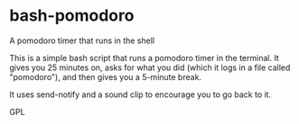 # bash-pomodoro

A pomodoro timer that runs in the shell

This is a simple bash script that runs a pomodoro timer in the terminal.  It gives you 25 minutes on, asks for what you did (which it logs in a file called "pomodoro"), and then gives you a 5-minute break.

It uses send-notify and a sound clip to encourage you to go back to it.

GPL
